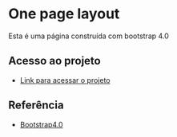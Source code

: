
# One page layout

Esta é uma página construída com bootstrap 4.0

## Acesso ao projeto

 - [Link para acessar o projeto](https://fernando-fix.github.io/b7web-bt-one-page/)

## Referência

 - [Bootstrap4.0](https://getbootstrap.com/docs/4.0/getting-started/introduction/)